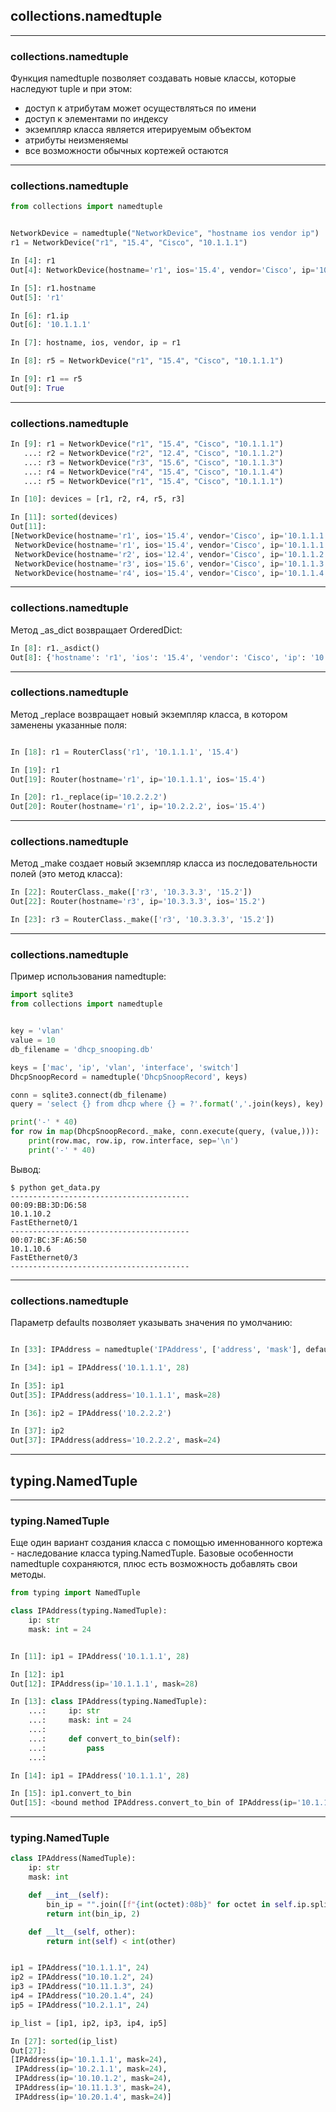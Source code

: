 ## collections.namedtuple

---
### collections.namedtuple

Функция namedtuple позволяет создавать новые классы, которые наследуют tuple и при этом:

* доступ к атрибутам может осуществляться по имени
* доступ к элементами по индексу
* экземпляр класса является итерируемым объектом
* атрибуты неизменяемы
* все возможности обычных кортежей остаются

---
### collections.namedtuple

```python
from collections import namedtuple


NetworkDevice = namedtuple("NetworkDevice", "hostname ios vendor ip")
r1 = NetworkDevice("r1", "15.4", "Cisco", "10.1.1.1")

In [4]: r1
Out[4]: NetworkDevice(hostname='r1', ios='15.4', vendor='Cisco', ip='10.1.1.1')

In [5]: r1.hostname
Out[5]: 'r1'

In [6]: r1.ip
Out[6]: '10.1.1.1'

In [7]: hostname, ios, vendor, ip = r1

In [8]: r5 = NetworkDevice("r1", "15.4", "Cisco", "10.1.1.1")

In [9]: r1 == r5
Out[9]: True
```

---
### collections.namedtuple

```python
In [9]: r1 = NetworkDevice("r1", "15.4", "Cisco", "10.1.1.1")
   ...: r2 = NetworkDevice("r2", "12.4", "Cisco", "10.1.1.2")
   ...: r3 = NetworkDevice("r3", "15.6", "Cisco", "10.1.1.3")
   ...: r4 = NetworkDevice("r4", "15.4", "Cisco", "10.1.1.4")
   ...: r5 = NetworkDevice("r1", "15.4", "Cisco", "10.1.1.1")

In [10]: devices = [r1, r2, r4, r5, r3]

In [11]: sorted(devices)
Out[11]:
[NetworkDevice(hostname='r1', ios='15.4', vendor='Cisco', ip='10.1.1.1'),
 NetworkDevice(hostname='r1', ios='15.4', vendor='Cisco', ip='10.1.1.1'),
 NetworkDevice(hostname='r2', ios='12.4', vendor='Cisco', ip='10.1.1.2'),
 NetworkDevice(hostname='r3', ios='15.6', vendor='Cisco', ip='10.1.1.3'),
 NetworkDevice(hostname='r4', ios='15.4', vendor='Cisco', ip='10.1.1.4')]
```

---
### collections.namedtuple

Метод _as_dict возвращает OrderedDict:

```python
In [8]: r1._asdict()
Out[8]: {'hostname': 'r1', 'ios': '15.4', 'vendor': 'Cisco', 'ip': '10.1.1.1'}
```

---
### collections.namedtuple

Метод _replace возвращает новый экземпляр класса, в котором заменены указанные поля:

```python

In [18]: r1 = RouterClass('r1', '10.1.1.1', '15.4')

In [19]: r1
Out[19]: Router(hostname='r1', ip='10.1.1.1', ios='15.4')

In [20]: r1._replace(ip='10.2.2.2')
Out[20]: Router(hostname='r1', ip='10.2.2.2', ios='15.4')
```


---
### collections.namedtuple

Метод _make создает новый экземпляр класса из последовательности полей (это метод класса):

```python
In [22]: RouterClass._make(['r3', '10.3.3.3', '15.2'])
Out[22]: Router(hostname='r3', ip='10.3.3.3', ios='15.2')

In [23]: r3 = RouterClass._make(['r3', '10.3.3.3', '15.2'])
```

---
### collections.namedtuple

Пример использования namedtuple:

```python
import sqlite3
from collections import namedtuple


key = 'vlan'
value = 10
db_filename = 'dhcp_snooping.db'

keys = ['mac', 'ip', 'vlan', 'interface', 'switch']
DhcpSnoopRecord = namedtuple('DhcpSnoopRecord', keys)

conn = sqlite3.connect(db_filename)
query = 'select {} from dhcp where {} = ?'.format(','.join(keys), key)

print('-' * 40)
for row in map(DhcpSnoopRecord._make, conn.execute(query, (value,))):
    print(row.mac, row.ip, row.interface, sep='\n')
    print('-' * 40)
```

Вывод:

```
$ python get_data.py
----------------------------------------
00:09:BB:3D:D6:58
10.1.10.2
FastEthernet0/1
----------------------------------------
00:07:BC:3F:A6:50
10.1.10.6
FastEthernet0/3
----------------------------------------
```

---
### collections.namedtuple
Параметр defaults позволяет указывать значения по умолчанию:

```python

In [33]: IPAddress = namedtuple('IPAddress', ['address', 'mask'], defaults=[24])

In [34]: ip1 = IPAddress('10.1.1.1', 28)

In [35]: ip1
Out[35]: IPAddress(address='10.1.1.1', mask=28)

In [36]: ip2 = IPAddress('10.2.2.2')

In [37]: ip2
Out[37]: IPAddress(address='10.2.2.2', mask=24)

```

---
## typing.NamedTuple

---
### typing.NamedTuple

Еще один вариант создания класса с помощью именнованного кортежа - наследование
класса typing.NamedTuple.
Базовые особенности namedtuple сохраняются, плюс есть возможность добавлять свои методы.

```python
from typing import NamedTuple

class IPAddress(typing.NamedTuple):
    ip: str
    mask: int = 24


In [11]: ip1 = IPAddress('10.1.1.1', 28)

In [12]: ip1
Out[12]: IPAddress(ip='10.1.1.1', mask=28)

In [13]: class IPAddress(typing.NamedTuple):
    ...:     ip: str
    ...:     mask: int = 24
    ...:
    ...:     def convert_to_bin(self):
    ...:         pass
    ...:

In [14]: ip1 = IPAddress('10.1.1.1', 28)

In [15]: ip1.convert_to_bin
Out[15]: <bound method IPAddress.convert_to_bin of IPAddress(ip='10.1.1.1', mask=28)>
```

---
### typing.NamedTuple

```python
class IPAddress(NamedTuple):
    ip: str
    mask: int

    def __int__(self):
        bin_ip = "".join([f"{int(octet):08b}" for octet in self.ip.split(".")])
        return int(bin_ip, 2)

    def __lt__(self, other):
        return int(self) < int(other)


ip1 = IPAddress("10.1.1.1", 24)
ip2 = IPAddress("10.10.1.2", 24)
ip3 = IPAddress("10.11.1.3", 24)
ip4 = IPAddress("10.20.1.4", 24)
ip5 = IPAddress("10.2.1.1", 24)

ip_list = [ip1, ip2, ip3, ip4, ip5]

In [27]: sorted(ip_list)
Out[27]:
[IPAddress(ip='10.1.1.1', mask=24),
 IPAddress(ip='10.2.1.1', mask=24),
 IPAddress(ip='10.10.1.2', mask=24),
 IPAddress(ip='10.11.1.3', mask=24),
 IPAddress(ip='10.20.1.4', mask=24)]
```
